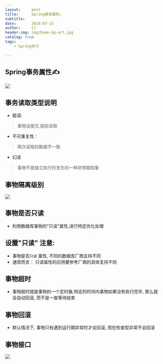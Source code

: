 ```yaml
---
layout:     post
title:      Spring事务属性✍️
subtitle:   
date:       2018-07-15
author:     CJ
header-img: img/home-bg-art.jpg
catalog: true
tags:
    - Spring学习
    
---
```


## Spring事务属性✍️
![](https://ws3.sinaimg.cn/large/006tKfTcgy1ftav5btsi8j30xe0gotmw.jpg)

## 事务读取类型说明
- 脏读:

 > 事物没提交,提前读取
- 不可重复性：

 > 两次读取的数据不一致
- 幻读
 
 > 事物不是独立执行时发生的一种非预期现象
 
 
## 事物隔离级别
![](https://ws2.sinaimg.cn/large/006tKfTcgy1ftavcfj05yj30x00fhwpn.jpg)
 
## 事物是否只读
- 利用数据库事物的"只读"属性,进行特定优化处理
## 设置"只读" 注意:
- 事物是否`只读` 属性, 不同的数据库厂商支持不同
- 通常而言： 只读属性的应用要参考厂商的具体支持不同

## 事物超时
- 事物超时就是事物的一个定时器,特定的时间内事物如果没有执行完毕, 那么就会自动回滚, 而不是一直等待结束

##  事物回滚
- 默认情况下, 事物只有遇到运行期异常时才会回滚, 而在检查型异常不会回滚

## 事物接口
![](https://ws2.sinaimg.cn/large/006tKfTcgy1ftawb0talrj30pt0f7gvh.jpg)

 
 
